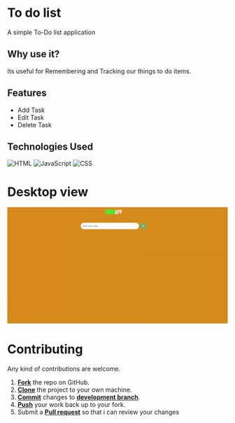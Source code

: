 # To do list 

 A simple To-Do list application

 ## Why use it?

Its useful for  Remembering and Tracking our things to do items.

## Features

* Add Task
* Edit Task
* Delete Task


## Technologies Used
![HTML](https://img.shields.io/badge/-HTML-brightgreen) 
![JavaScript](https://img.shields.io/badge/-javaScript-yellow ) 
![CSS](https://img.shields.io/badge/CSS-green ) 

# Desktop view

![Desktopview](/Image/ToDoList.gif) 


Contributing
==========
Any kind of contributions are welcome.

1. <a href='https://help.github.com/articles/fork-a-repo/'>**Fork**</a> the repo on GitHub.
2. <a href='https://help.github.com/articles/cloning-a-repository/'>**Clone**</a> the project to your own machine.
3. <a href='https://git-scm.com/book/en/v2/Git-Basics-Recording-Changes-to-the-Repository'>**Commit**</a> changes to <a href='https://git-scm.com/book/en/v2/Git-Branching-Branches-in-a-Nutshell'>**development branch**</a>.
4. <a href='https://help.github.com/articles/pushing-to-a-remote/'>**Push**</a> your work back up to your fork.
5. Submit a <a href='https://help.github.com/articles/about-pull-requests/'>**Pull request**</a> so that i can review your changes